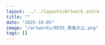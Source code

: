 ```yaml
---
layout: ../../layouts/Artwork.astro
title: ""
date: "2025-10-05"
image: "/artworks/0555_黒竜大公.png"
tags: []
---
```


